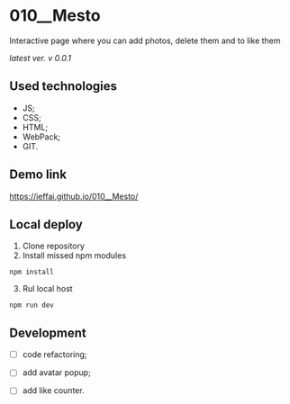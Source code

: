 # 010__Mesto
Interactive page where you can add photos, delete them and to like them 
 
*latest ver. v 0.0.1*

## Used technologies
- JS;
- CSS;
- HTML;
- WebPack;
- GIT.

## Demo link

https://ieffai.github.io/010__Mesto/

## Local deploy

1. Clone repository
2. Install missed npm modules
```
npm install
```
3. Rul local host
```
npm run dev
```
## Development

- [ ] code refactoring;
- [ ] add avatar popup;
- [ ] add like counter. 

